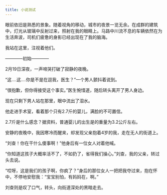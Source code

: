 ```yaml
---
title: 小说测试
---
```

 眼前依旧是熟悉的景象。随着视角的移动，城市的夜景一览无余。在成群的建筑中，灯光从玻璃中反射过来，照射在我的眼睛上。马路中川流不息的车辆依然在为生活奔波，司机们疲惫的身影已经出现在了我的脑海。

我站在这里，注视着他们。

————初始————

2月19日深夜，一声啼哭打破了寂静的夜晚。

“这....这....你是不是在逗我，医生？”一个男人颤抖着说到。

“很抱歉，但你得接受这个事实。”医生惋惜道，随后转头离开了男人身边。

现在只剩下男人站在那里，眼中流出了泪水。

他走进手术室，看着那个只有2.7斤的婴儿，满脸的不可置信。

2.7斤是什么感念？据资料，普通婴儿的出生是的重量为3.2公斤左右。

安静的夜晚中，我因寒冷而醒来，却发现父亲抱着4岁的我，走在无人的街道上。

“刘查！你在干什么傻事啊！”他身后有一位女人对着他喊。

“你知道这孩子大概率活不了，不如扔了，省得我们操心。”刘查，我的父亲，转过头去说。

“哎呀，这是我们的孩子啊，你疯了？”身后的那位女人一把把我夺过来，抱在怀中，不停地安慰我：“宝宝别怕，有妈妈在，啊。”

刘查则是叹了口气，转头，向街道深处的黑暗走去。

